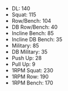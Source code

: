 * DL: 140
*  Squat: 115
*  Row/Bench: 104
*  DB Row/Bench: 40
*  Incline Bench: 85
*  Incline DB Bench: 35
*  Military: 85
*  DB Military: 35
*  Push Up: 28
*  Pull Up: 9
*  1RPM Squat: 230
*  1RPM Row: 190
*  1RPM Bench: 170
